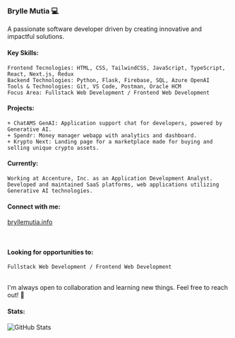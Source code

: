 ### Brylle Mutia 💻

A passionate software developer driven by creating innovative and impactful solutions.

#### Key Skills:

    Frontend Tecnologies: HTML, CSS, TailwindCSS, JavaScript, TypeScript, React, Next.js, Redux
    Backend Technologies: Python, Flask, Firebase, SQL, Azure OpenAI
    Tools & Technologies: Git, VS Code, Postman, Oracle HCM
    Focus Area: Fullstack Web Development / Frontend Web Development

#### Projects:

    + ChatAMS GenAI: Application support chat for developers, powered by Generative AI.  
    + Spendr: Money manager webapp with analytics and dashboard.
    + Krypto Next: Landing page for a marketplace made for buying and selling unique crypto assets. 

#### Currently:

    Working at Accenture, Inc. as an Application Development Analyst. 
    Developed and maintained SaaS platforms, web applications utilizing Generative AI technologies.

#### Connect with me:

[bryllemutia.info](https://www.bryllemutia.info)

<br>

#### Looking for opportunities to:

    Fullstack Web Development / Frontend Web Development

<br>
I'm always open to collaboration and learning new things. Feel free to reach out! 👋
<br>

#### Stats:
![GitHub Stats](https://github-readme-streak-stats.herokuapp.com/?user=bryllemutia&theme=default&hide_border=true)
